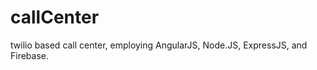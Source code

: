 callCenter
==========

twilio based call center, employing AngularJS, Node.JS, ExpressJS, and Firebase. 
 
